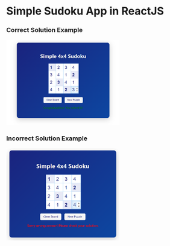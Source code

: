 # Simple Sudoku App in ReactJS

### Correct Solution Example

<img src="./assets/Solve.png" alt="Correct Sudoku Solution" width="300"/>

### Incorrect Solution Example

<img src="./assets/Incorrect.png" alt="Incorrect Sudoku Solution" width="300"/>